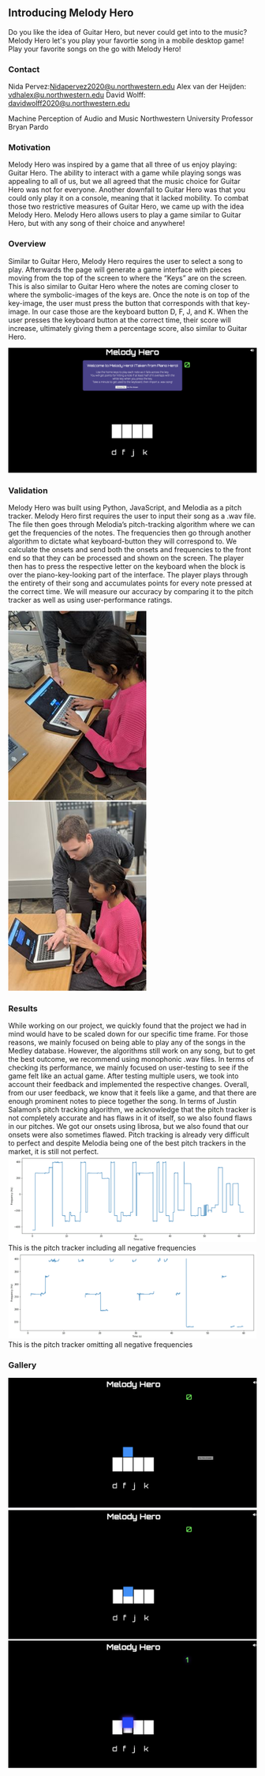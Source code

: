 ## Introducing Melody Hero

Do you like the idea of Guitar Hero, but never could get into to the music? Melody Hero let's you play your favortie song in a mobile desktop game! Play your favorite songs on the go with Melody Hero!

### Contact
Nida Pervez:Nidapervez2020@u.northwestern.edu
Alex van der Heijden: vdhalex@u.northwestern.edu
David Wolff: davidwolff2020@u.northwestern.edu 

Machine Perception of Audio and Music Northwestern University Professor Bryan Pardo

### Motivation
  Melody Hero was inspired by a game that all three of us enjoy playing: Guitar Hero. The ability to interact with a game while playing songs was appealing to all of us, but we all agreed that the music choice for Guitar Hero was not for everyone. Another downfall to Guitar Hero was that you could only play it on a console, meaning that it lacked mobility. To combat those two restrictive measures of Guitar Hero, we came up with the idea Melody Hero. Melody Hero allows users to play a game similar to Guitar Hero, but with any song of their choice and anywhere! 

### Overview
  Similar to Guitar Hero, Melody Hero requires the user to select a song to play. Afterwards the page will generate a game interface with pieces moving from the top of the screen to where the “Keys” are on the screen. This is also similar to Guitar Hero where the notes are coming closer to where the symbolic-images of the keys are. Once the note is on top of the key-image, the user must press the button that corresponds with that key-image. In our case those are the keyboard button D, F, J, and K. When the user presses the keyboard button at the correct time, their score will increase, ultimately giving them a percentage score, also similar to Guitar Hero.
  
![](pic0.png)
  
### Validation
  Melody Hero was built using Python, JavaScript, and Melodia as a pitch tracker. Melody Hero first requires the user to input their song as a .wav file. The file then goes through Melodia’s pitch-tracking algorithm where we can get the frequencies of the notes. The frequencies then go through another algorithm to dictate what keyboard-button they will correspond to. We calculate the onsets and send both the onsets and frequencies to the front end so that they can be processed and shown on the screen. The player then has to press the respective letter on the keyboard when the block is over the piano-key-looking part of the interface. The player plays through the entirety of their song and accumulates points for every note pressed at the correct time. We will measure our accuracy by comparing it to the pitch tracker as well as using user-performance ratings.

![](user1.jpg)
![](user2.jpg)

### Results
  While working on our project, we quickly found that the project we had in mind would have to be scaled down for our specific time frame. For those reasons, we mainly focused on being able to play any of the songs in the Medley database. However, the algorithms still work on any song, but to get the best outcome, we recommend using monophonic .wav files. In terms of checking its performance, we mainly focused on user-testing to see if the game felt like an actual game. After testing multiple users, we took into account their feedback and implemented the respective changes. Overall, from our user feedback, we know that it feels like a game, and that there are enough prominent notes to piece together the song. In terms of Justin Salamon’s pitch tracking algorithm, we acknowledge that the pitch tracker is not completely accurate and has flaws in it of itself, so we also found flaws in our pitches. We got our onsets using librosa, but we also found that our onsets were also sometimes flawed. Pitch tracking is already very difficult to perfect and despite Melodia being one of the best pitch trackers in the market, it is still not perfect.
![](includes.png)
This is the pitch tracker including all negative frequencies
![](Omitting.png)
This is the pitch tracker omitting all negative frequencies



### Gallery
![](pic1.png)
![](pic2.png)
![](pic3.png)

